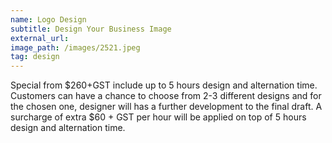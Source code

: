 ```yaml
---
name: Logo Design
subtitle: Design Your Business Image
external_url:
image_path: /images/2521.jpeg
tag: design
---
```


Special from $260+GST include up to 5 hours design and alternation time. Customers can have a chance to choose from 2-3 different designs and for the chosen one, designer will has a further development to the final draft. A surcharge of extra $60 + GST per hour will be applied on top of 5 hours design and alternation time.
